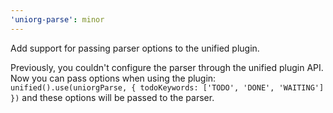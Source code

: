 ```yaml
---
'uniorg-parse': minor
---
```


Add support for passing parser options to the unified plugin.

Previously, you couldn't configure the parser through the unified plugin API. Now you can pass options when using the plugin: `unified().use(uniorgParse, { todoKeywords: ['TODO', 'DONE', 'WAITING'] })` and these options will be passed to the parser.
